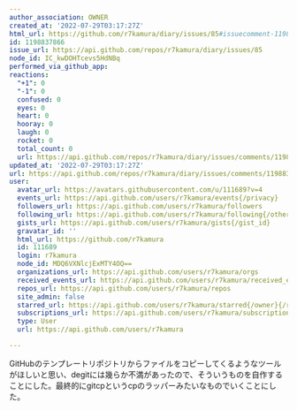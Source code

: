 ```yaml
---
author_association: OWNER
created_at: '2022-07-29T03:17:27Z'
html_url: https://github.com/r7kamura/diary/issues/85#issuecomment-1198837866
id: 1198837866
issue_url: https://api.github.com/repos/r7kamura/diary/issues/85
node_id: IC_kwDOHTcevs5HdNBq
performed_via_github_app: 
reactions:
  "+1": 0
  "-1": 0
  confused: 0
  eyes: 0
  heart: 0
  hooray: 0
  laugh: 0
  rocket: 0
  total_count: 0
  url: https://api.github.com/repos/r7kamura/diary/issues/comments/1198837866/reactions
updated_at: '2022-07-29T03:17:27Z'
url: https://api.github.com/repos/r7kamura/diary/issues/comments/1198837866
user:
  avatar_url: https://avatars.githubusercontent.com/u/111689?v=4
  events_url: https://api.github.com/users/r7kamura/events{/privacy}
  followers_url: https://api.github.com/users/r7kamura/followers
  following_url: https://api.github.com/users/r7kamura/following{/other_user}
  gists_url: https://api.github.com/users/r7kamura/gists{/gist_id}
  gravatar_id: ''
  html_url: https://github.com/r7kamura
  id: 111689
  login: r7kamura
  node_id: MDQ6VXNlcjExMTY4OQ==
  organizations_url: https://api.github.com/users/r7kamura/orgs
  received_events_url: https://api.github.com/users/r7kamura/received_events
  repos_url: https://api.github.com/users/r7kamura/repos
  site_admin: false
  starred_url: https://api.github.com/users/r7kamura/starred{/owner}{/repo}
  subscriptions_url: https://api.github.com/users/r7kamura/subscriptions
  type: User
  url: https://api.github.com/users/r7kamura

---
```

GitHubのテンプレートリポジトリからファイルをコピーしてくるようなツールがほしいと思い、degitには幾らか不満があったので、そういうものを自作することにした。最終的にgitcpというcpのラッパーみたいなものでいくことにした。